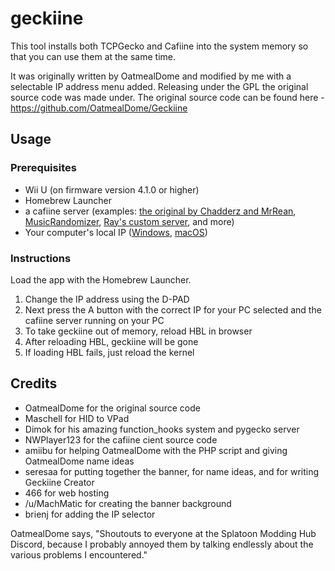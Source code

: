 # geckiine

This tool installs both TCPGecko and Cafiine into the system memory so that you can use them at the same time.

It was originally written by OatmealDome and modified by me with a selectable IP address menu added.  Releasing under the GPL the original source code was made under.  The original source code can be found here - https://github.com/OatmealDome/Geckiine

## Usage

### Prerequisites
* Wii U (on firmware version 4.1.0 or higher)
* Homebrew Launcher
* a cafiine server (examples: [the original by Chadderz and MrRean](https://github.com/MrRean/Cafiine-410-551/blob/master/server/cafiine_server.exe), [MusicRandomizer](https://github.com/OatmealDome/SplatoonUtilities/blob/master/MusicRandomizer/README.md), [Ray's custom server](https://github.com/Syroot/CafiineServer), and more)
* Your computer's local IP ([Windows](https://support.microsoft.com/en-us/help/15291/windows-find-pc-ip-address), [macOS](http://osxdaily.com/2010/11/21/find-ip-address-mac/))

### Instructions

Load the app with the Homebrew Launcher.

1. Change the IP address using the D-PAD
2. Next press the A button with the correct IP for your PC selected and the cafiine server running on your PC
3. To take geckiine out of memory, reload HBL in browser
4. After reloading HBL, geckiine will be gone
5. If loading HBL fails, just reload the kernel

## Credits

* OatmealDome for the original source code
* Maschell for HID to VPad
* Dimok for his amazing function_hooks system and pygecko server
* NWPlayer123 for the cafiine cient source code
* amiibu for helping OatmealDome with the PHP script and giving OatmealDome name ideas
* seresaa for putting together the banner, for name ideas, and for writing Geckiine Creator
* 466 for web hosting
* /u/MachMatic for creating the banner background
* brienj for adding the IP selector

OatmealDome says, "Shoutouts to everyone at the Splatoon Modding Hub Discord, because I probably annoyed them by talking endlessly about the various problems I encountered."
